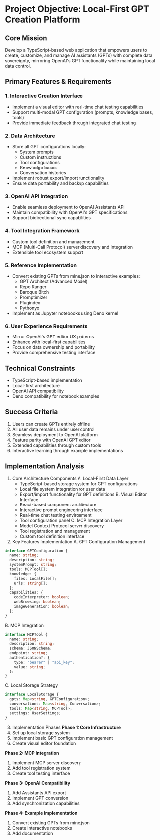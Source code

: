 # Project Objective: Local-First GPT Creation Platform

## Core Mission

Develop a TypeScript-based web application that empowers users to create, customize, and manage AI assistants (GPTs) with complete data sovereignty, mirroring OpenAI's GPT functionality while maintaining local data control.

## Primary Features & Requirements

### 1. Interactive Creation Interface

- Implement a visual editor with real-time chat testing capabilities
- Support multi-modal GPT configuration (prompts, knowledge bases, tools)
- Provide immediate feedback through integrated chat testing

### 2. Data Architecture

- Store all GPT configurations locally:
  - System prompts
  - Custom instructions
  - Tool configurations
  - Knowledge bases
  - Conversation histories
- Implement robust export/import functionality
- Ensure data portability and backup capabilities

### 3. OpenAI API Integration

- Enable seamless deployment to OpenAI Assistants API
- Maintain compatibility with OpenAI's GPT specifications
- Support bidirectional sync capabilities

### 4. Tool Integration Framework

- Custom tool definition and management
- MCP (Multi-Call Protocol) server discovery and integration
- Extensible tool ecosystem support

### 5. Reference Implementation

- Convert existing GPTs from mine.json to interactive examples:
  - GPT Architect (Advanced Model)
  - Repo Ranger
  - Baroque Bitch
  - Promptimizer
  - Plugindex
  - Pythonyx
- Implement as Jupyter notebooks using Deno kernel

### 6. User Experience Requirements

- Mirror OpenAI's GPT editor UX patterns
- Enhance with local-first capabilities
- Focus on data ownership and portability
- Provide comprehensive testing interface

## Technical Constraints

- TypeScript-based implementation
- Local-first architecture
- OpenAI API compatibility
- Deno compatibility for notebook examples

## Success Criteria

1. Users can create GPTs entirely offline
2. All user data remains under user control
3. Seamless deployment to OpenAI platform
4. Feature parity with OpenAI GPT editor
5. Extended capabilities through custom tools
6. Interactive learning through example implementations

## Implementation Analysis

1. Core Architecture Components A. Local-First Data Layer
   - TypeScript-based storage system for GPT configurations
   - Local file system integration for user data
   - Export/import functionality for GPT definitions B. Visual Editor Interface
   - React-based component architecture
   - Interactive prompt engineering interface
   - Real-time chat testing environment
   - Tool configuration panel C. MCP Integration Layer
   - Model Context Protocol server discovery
   - Tool registration and management
   - Custom tool definition interface
2. Key Features Implementation A. GPT Configuration Management

```ts
interface GPTConfiguration {
  name: string;
  description: string;
  systemPrompt: string;
  tools: MCPTool[];
  knowledge: {
    files: LocalFile[];
    urls: string[];
  };
  capabilities: {
    codeInterpreter: boolean;
    webBrowsing: boolean;
    imageGeneration: boolean;
  };
}
```

B. MCP Integration

```ts
interface MCPTool {
  name: string;
  description: string;
  schema: JSONSchema;
  endpoint: string;
  authentication?: {
    type: "bearer" | "api_key";
    value: string;
  };
}
```

C. Local Storage Strategy

```ts
interface LocalStorage {
  gpts: Map<string, GPTConfiguration>;
  conversations: Map<string, Conversation>;
  tools: Map<string, MCPTool>;
  settings: UserSettings;
}
```

3. Implementation Phases **Phase 1: Core Infrastructure**
1. Set up local storage system
1. Implement basic GPT configuration management
1. Create visual editor foundation

**Phase 2: MCP Integration**

1. Implement MCP server discovery
2. Add tool registration system
3. Create tool testing interface

**Phase 3: OpenAI Compatibility**

1. Add Assistants API export
2. Implement GPT conversion
3. Add synchronization capabilities

**Phase 4: Example Implementation**

1. Convert existing GPTs from mine.json
2. Create interactive notebooks
3. Add documentation
